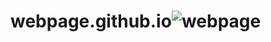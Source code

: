 # webpage.github.io![webpage](https://user-images.githubusercontent.com/100831265/194479336-ef44b56c-626d-4bb5-bd0a-9098d225d1de.png)
